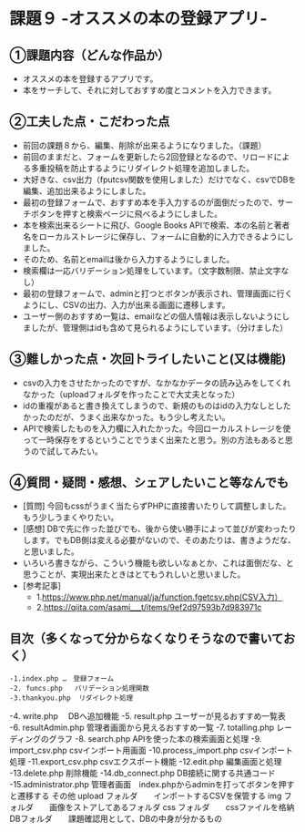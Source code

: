 # 課題９ -オススメの本の登録アプリ-

## ①課題内容（どんな作品か）
- オススメの本を登録するアプリです。
- 本をサーチして、それに対しておすすめ度とコメントを入力できます。

## ②工夫した点・こだわった点
- 前回の課題８から、編集、削除が出来るようになりました。（課題）
- 前回のままだと、フォームを更新したら2回登録となるので、リロードによる多重投稿を防止するようにリダイレクト処理を追加しました。
- 大好きな、csv出力（fputcsv関数を使用しました）だけでなく、csvでDBを編集、追加出来るようにしました。
- 最初の登録フォームで、おすすめ本を手入力するのが面倒だったので、サーチボタンを押すと検索ページに飛べるようにしました。
- 本を検索出来るシートに飛び、Google Books APIで検索、本の名前と著者名をローカルストレージに保存し、フォームに自動的に入力できるようにしました。
- そのため、名前とemailは後から入力するようにしました。
- 検索欄は一応バリデーション処理をしています。（文字数制限、禁止文字なし）
- 最初の登録フォームで、adminと打つとボタンが表示され、管理画面に行くようにし、CSVの出力、入力が出来る画面に遷移します。
- ユーザー側のおすすめ一覧は、emailなどの個人情報は表示しないようにしましたが、管理側はidも含めて見られるようにしています。（分けました）


## ③難しかった点・次回トライしたいこと(又は機能)
- csvの入力をさせたかったのですが、なかなかデータの読み込みをしてくれなかった（uploadフォルダを作ったことで大丈夫となった）
- idの重複があると書き換えてしまうので、新規のものはidの入力なしとしたかったのだが、うまく出来なかった。もう少し考えたい。
- APIで検索したものを入力欄に入れたかった。今回ローカルストレージを使って一時保存をするということでうまく出来たと思う。別の方法もあると思うので試してみたい。

## ④質問・疑問・感想、シェアしたいこと等なんでも
- [質問] 今回もcssがうまく当たらずPHPに直接書いたりして調整しました。もう少しうまくやりたい。
- [感想] DBで先に作った並びでも、後から使い勝手によって並びが変わったりします。でもDB側は変える必要がないので、そのあたりは、書きようだな、と思いました。
- いろいろ書きながら、こういう機能も欲しいなぁとか、これは面倒だな、と思うことが、実現出来たときはとてもうれしいと思いました。
- [参考記事] 
	- 1.https://www.php.net/manual/ja/function.fgetcsv.php(CSV入力）
 	- 2.https://qiita.com/asami___t/items/9ef2d97593b7d983971c

## 目次（多くなって分からなくなりそうなので書いておく）
	-1.index.php …　登録フォーム
	-2. funcs.php   バリデーション処理関数
	-3.thankyou.php  リダイレクト処理
-4. write.php 　DBへ追加機能
-5. result.php   ユーザーが見るおすすめ一覧表
-6. resultAdmin.php 管理者画面から見えるおすすめ一覧
-7. totalling.php   レーディングのグラフ
-8. search.php   APIを使った本の検索画面と処理
-9. import_csv.php  csvインポート用画面
-10.process_import.php csvインポート処理
-11.export_csv.php  csvエクスポート機能
-12.edit.php  編集画面と処理
-13.delete.php  削除機能
-14.db_connect.php  DB接続に関する共通コード
-15.administrator.php  管理者画面　index.phpからadminを打ってボタンを押すと遷移する
その他
upload フォルダ　　インポートするCSVを保管する
img フォルダ　　画像をストアしてあるフォルダ
css フォルダ　　cssファイルを格納
DBフォルダ　　課題確認用として、DBの中身が分かるもの
